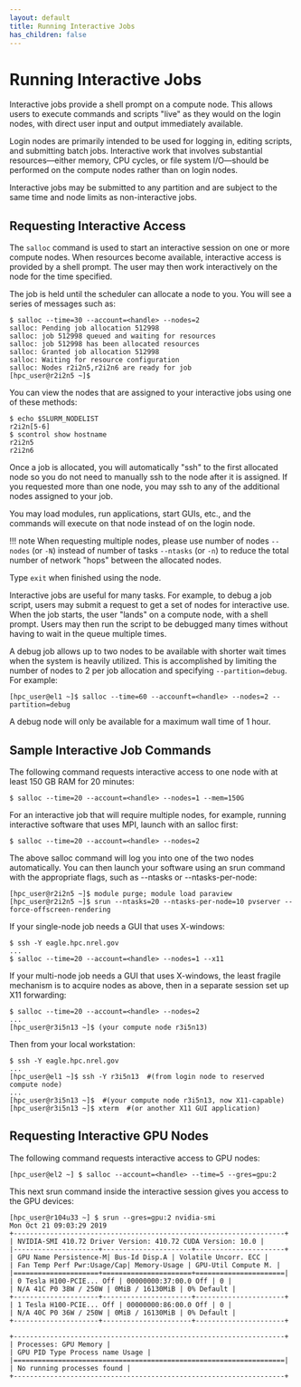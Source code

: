 ```yaml
---
layout: default
title: Running Interactive Jobs
has_children: false
---
```


# Running Interactive Jobs

Interactive jobs provide a shell prompt on a compute node. This allows users to execute commands and scripts "live" as they would on the login nodes, with direct user input and output immediately available. 

Login nodes are primarily intended to be used for logging in, editing scripts, and submitting batch jobs. Interactive work that involves substantial resources—either memory, CPU cycles, or file system I/O—should be performed on the compute nodes rather than on login nodes.

Interactive jobs may be submitted to any partition and are subject to the same time and node limits as non-interactive jobs.

## Requesting Interactive Access

The `salloc` command is used to start an interactive session on one or more compute nodes. When resources become available, interactive access is provided by a shell prompt. The user may then work interactively on the node for the time specified.

The job is held until the scheduler can allocate a node to you. You will see a series of messages such as: 

```
$ salloc --time=30 --account=<handle> --nodes=2
salloc: Pending job allocation 512998
salloc: job 512998 queued and waiting for resources
salloc: job 512998 has been allocated resources
salloc: Granted job allocation 512998
salloc: Waiting for resource configuration
salloc: Nodes r2i2n5,r2i2n6 are ready for job
[hpc_user@r2i2n5 ~]$ 
```

You can view the nodes that are assigned to your interactive jobs using one of these methods:

```
$ echo $SLURM_NODELIST
r2i2n[5-6]
$ scontrol show hostname
r2i2n5
r2i2n6
```

Once a job is allocated, you will automatically "ssh" to the first allocated node so you do not need to manually ssh to the node after it is assigned. If you requested more than one node, you may ssh to any of the additional nodes assigned to your job. 

You may load modules, run applications, start GUIs, etc., and the commands will execute on that node instead of on the login node.

!!! note
    When requesting multiple nodes, please use number of nodes `--nodes` (or `-N`) instead of number of tasks `--ntasks` (or `-n`) to reduce the total number of network "hops" between the allocated nodes.  

Type `exit` when finished using the node.

Interactive jobs are useful for many tasks. For example, to debug a job script, users may submit a request to get a set of nodes for interactive use. When the job starts, the user "lands" on a compute node, with a shell prompt. Users may then run the script to be debugged many times without having to wait in the queue multiple times.

A debug job allows up to two nodes to be available with shorter wait times when the system is heavily utilized. This is accomplished by limiting the number of nodes to 2 per job allocation and specifying `--partition=debug`. For example:

```
[hpc_user@el1 ~]$ salloc --time=60 --accounft=<handle> --nodes=2 --partition=debug
```

A debug node will only be available for a maximum wall time of 1 hour.

## Sample Interactive Job Commands

The following command requests interactive access to one node with at least 150 GB RAM for 20 minutes:

```
$ salloc --time=20 --account=<handle> --nodes=1 --mem=150G
```

For an interactive job that will require multiple nodes, for example, running interactive software that uses MPI, launch with an salloc first:

```
$ salloc --time=20 --account=<handle> --nodes=2
```

The above salloc command will log you into one of the two nodes automatically. You can then launch your software using an srun command with the appropriate flags, such as --ntasks or --ntasks-per-node:

```
[hpc_user@r2i2n5 ~]$ module purge; module load paraview
[hpc_user@r2i2n5 ~]$ srun --ntasks=20 --ntasks-per-node=10 pvserver --force-offscreen-rendering
```

If your single-node job needs a GUI that uses X-windows:

```
$ ssh -Y eagle.hpc.nrel.gov
...
$ salloc --time=20 --account=<handle> --nodes=1 --x11
```

If your multi-node job needs a GUI that uses X-windows, the least fragile mechanism is to acquire nodes as above, then in a separate session set up X11 forwarding:

```
$ salloc --time=20 --account=<handle> --nodes=2
...
[hpc_user@r3i5n13 ~]$ (your compute node r3i5n13)
```

Then from your local workstation:

```
$ ssh -Y eagle.hpc.nrel.gov
...
[hpc_user@el1 ~]$ ssh -Y r3i5n13  #(from login node to reserved compute node)
...
[hpc_user@r3i5n13 ~]$  #(your compute node r3i5n13, now X11-capable)
[hpc_user@r3i5n13 ~]$ xterm  #(or another X11 GUI application)
```

## Requesting Interactive GPU Nodes

The following command requests interactive access to GPU nodes:

```
[hpc_user@el2 ~] $ salloc --account=<handle> --time=5 --gres=gpu:2 
```

This next srun command inside the interactive session gives you access to the GPU devices:

```
[hpc_user@r104u33 ~] $ srun --gres=gpu:2 nvidia-smi
Mon Oct 21 09:03:29 2019
+-------------------------------------------------------------------+
| NVIDIA-SMI 410.72 Driver Version: 410.72 CUDA Version: 10.0 |
|---------------------+----------------------+----------------------+
| GPU Name Persistence-M| Bus-Id Disp.A | Volatile Uncorr. ECC |
| Fan Temp Perf Pwr:Usage/Cap| Memory-Usage | GPU-Util Compute M. |
|=====================+======================+======================|
| 0 Tesla H100-PCIE... Off | 00000000:37:00.0 Off | 0 |
| N/A 41C P0 38W / 250W | 0MiB / 16130MiB | 0% Default |
+---------------------+----------------------+----------------------+
| 1 Tesla H100-PCIE... Off | 00000000:86:00.0 Off | 0 |
| N/A 40C P0 36W / 250W | 0MiB / 16130MiB | 0% Default |
+---------------------+----------------------+----------------------+

+-------------------------------------------------------------------+
| Processes: GPU Memory |
| GPU PID Type Process name Usage |
|===================================================================|
| No running processes found |
+-------------------------------------------------------------------+
```

